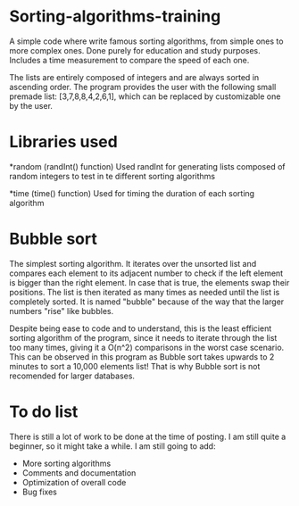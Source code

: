 # Sorting-algorithms-training
A simple code where write famous sorting algorithms, from simple ones to more complex ones. 
Done purely for education and study purposes. 
Includes a time measurement to compare the speed of each one.

The lists are entirely composed of integers and are always sorted in ascending order.
The program provides the user with the following small premade list: [3,7,8,8,4,2,6,1], which can be replaced by customizable one by the user.

# Libraries used
*random (randInt() function)
Used randInt for generating lists composed of random integers to test in te different sorting algorithms

*time (time() function)
Used for timing the duration of each sorting algorithm

# Bubble sort
The simplest sorting algorithm. It iterates over the unsorted list and compares each element to its adjacent number to check if the left element is bigger than the right element. In case that is true, the elements swap their positions. The list is then iterated as many times as needed until the list is completely sorted. It is named "bubble" because of the way that the larger numbers "rise" like bubbles.

Despite being ease to code and to understand, this is the least efficient sorting algorithm of the program, since it needs to iterate through the list too many times, giving it a O(n^2) comparisons in the worst case scenario. This can be observed in this program as Bubble sort takes upwards to 2 minutes to sort a 10,000 elements list! That is why Bubble sort is not recomended for larger databases.

# To do list
There is still a lot of work to be done at the time of posting. I am still quite a beginner, so it might take a while.
I am still going to add:

- More sorting algorithms
- Comments and documentation
- Optimization of overall code
- Bug fixes

